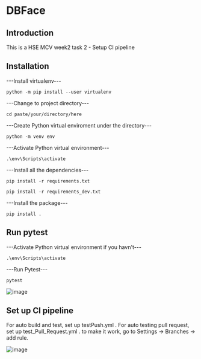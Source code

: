 # DBFace

## Introduction

This is a HSE MCV week2 task 2 - Setup CI pipeline

## Installation

---Install virtualenv---
```
python -m pip install --user virtualenv
```

---Change to project directory---
```
cd paste/your/directory/here
```

---Create Python virtual enviroment under the directory---
```
python -m venv env
```

---Activate Python virtual environment---
```
.\env\Scripts\activate
```

---Install all the dependencies---
```
pip install -r requirements.txt
```
```
pip install -r requirements_dev.txt
```

---Install the package---
```
pip install .
```

## Run pytest
---Activate Python virtual environment if you havn't---
```
.\env\Scripts\activate
```

---Run Pytest---
```
pytest
```

![image](https://user-images.githubusercontent.com/59043071/171131131-d121e2f5-37be-4bde-bfa3-8e8fe733b0df.png)

## Set up CI pipeline

For auto build and test, set up testPush.yml .
For auto testing pull request, set up test_Pull_Request.yml .
to make it work, go to Settings -> Branches -> add rule.

![image](https://user-images.githubusercontent.com/59043071/171220219-472968a7-de15-4e9e-a01f-fab4eda682a3.png)

